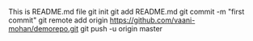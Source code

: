 This is README.md file
git init
git add README.md
git commit -m "first commit"
git remote add origin https://github.com/vaani-mohan/demorepo.git
git push -u origin master
